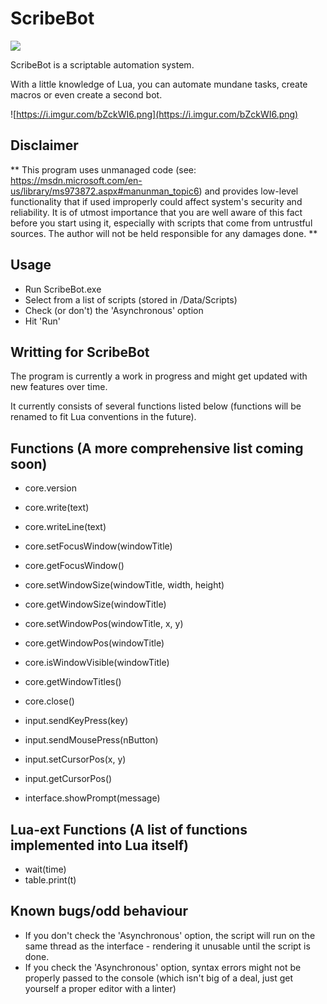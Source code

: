 # ScribeBot
![](https://i.imgur.com/nPWbUCM.png) 

ScribeBot is a scriptable automation system.

With a little knowledge of Lua, you can automate mundane tasks, create macros or even create a second bot.

![https://i.imgur.com/bZckWI6.png](https://i.imgur.com/bZckWI6.png)

## Disclaimer
** This program uses unmanaged code (see: https://msdn.microsoft.com/en-us/library/ms973872.aspx#manunman_topic6) and provides low-level functionality that if used improperly could affect system's security and reliability. It is of utmost importance that you are well aware of this fact before you start using it, especially with scripts that come from untrustful sources. 
The author will not be held responsible for any damages done. **

## Usage
- Run ScribeBot.exe
- Select from a list of scripts (stored in /Data/Scripts)
- Check (or don't) the 'Asynchronous' option
- Hit 'Run'

## Writting for ScribeBot
The program is currently a work in progress and might get updated with new features over time.

It currently consists of several functions listed below (functions will be renamed to fit Lua conventions in the future).

## Functions (A more comprehensive list coming soon)

- core.version
- core.write(text)
- core.writeLine(text)
- core.setFocusWindow(windowTitle)
- core.getFocusWindow()
- core.setWindowSize(windowTitle, width, height)
- core.getWindowSize(windowTitle)
- core.setWindowPos(windowTitle, x, y)
- core.getWindowPos(windowTitle)
- core.isWindowVisible(windowTitle)
- core.getWindowTitles()
- core.close()

- input.sendKeyPress(key)
- input.sendMousePress(nButton)
- input.setCursorPos(x, y)
- input.getCursorPos()

- interface.showPrompt(message)

## Lua-ext Functions (A list of functions implemented into Lua itself)

- wait(time)
- table.print(t)

## Known bugs/odd behaviour
- If you don't check the 'Asynchronous' option, the script will run on the same thread as the interface - rendering it unusable until the script is done.
- If you check the 'Asynchronous' option, syntax errors might not be properly passed to the console (which isn't big of a deal, just get yourself a proper editor with a linter)

